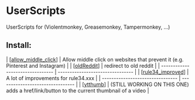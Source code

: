 # UserScripts
UserScripts for (Violentmonkey, Greasemonkey, Tampermonkey, ...)

## Install:
| \[[allow_middle_click](https://github.com/0xC0LD/UserScripts/raw/master/allow_middle_click.user.js)\]  | Allow middle click on websites that prevent it (e.g. Pinterest and Instagram) |
| \[[oldReddit](https://github.com/0xC0LD/UserScripts/raw/master/oldReddit.user.js)\] | redirect to old reddit |
| -------------------------------- | -------------------------------- |
| \[[rule34_improved](https://github.com/0xC0LD/UserScripts/raw/master/rule34_improved.user.js)\] | A lot of improvements for rule34.xxx |
| -------------------------------- | -------------------------------- |
| \[[ytthumb](https://github.com/0xC0LD/UserScripts/raw/master/ytthumb.user.js)\] | (STILL WORKING ON THIS ONE) adds a href/link/button to the current thumbnail of a video |
